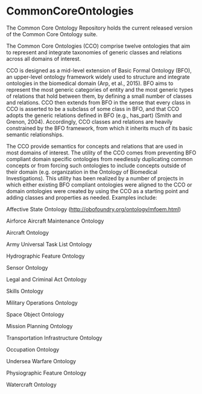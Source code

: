 # CommonCoreOntologies
The Common Core Ontology Repository holds the current released version of the Common Core Ontology suite. 

The Common Core Ontologies (CCO) comprise twelve ontologies that aim to represent and integrate taxonomies of generic classes and relations across all domains of interest. 

CCO is designed as a mid-level extension of Basic Formal Ontology (BFO), an upper-level ontology framework widely used to structure and integrate ontologies in the biomedical domain (Arp, et al., 2015). BFO aims to represent the most generic categories of entity and the most generic types of relations that hold between them, by defining a small number of classes and relations. CCO then extends from BFO in the sense that every class in CCO is asserted to be a subclass of some class in BFO, and that CCO adopts the generic relations defined in BFO (e.g., has_part) (Smith and Grenon, 2004). Accordingly, CCO classes and relations are heavily constrained by the BFO framework, from which it inherits much of its basic semantic relationships.

The CCO provide semantics for concepts and relations that are used in most domains of interest. The utility of the CCO comes from preventing BFO compliant domain specific ontologies from needlessly duplicating common concepts or from forcing such ontologies to include concepts outside of their domain (e.g. organization in the Ontology of Biomedical Investigations). This utility has been realized by a number of projects in which either existing BFO compliant ontologies were aligned to the CCO or domain ontologies were created by using the CCO as a starting point and adding classes and properties as needed. Examples include:

Affective State Ontology (http://obofoundry.org/ontology/mfoem.html)

Airforce Aircraft Maintenance Ontology

Aircraft Ontology	

Army Universal Task List Ontology

Hydrographic Feature Ontology	

Sensor Ontology

Legal and Criminal Act Ontology	

Skills Ontology

Military Operations Ontology

Space Object Ontology

Mission Planning Ontology	

Transportation Infrastructure Ontology

Occupation Ontology	

Undersea Warfare Ontology

Physiographic Feature Ontology	

Watercraft Ontology
